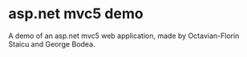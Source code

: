 # asp.net mvc5 demo
A demo of an asp.net mvc5 web application, made by Octavian-Florin Staicu and George Bodea. 

